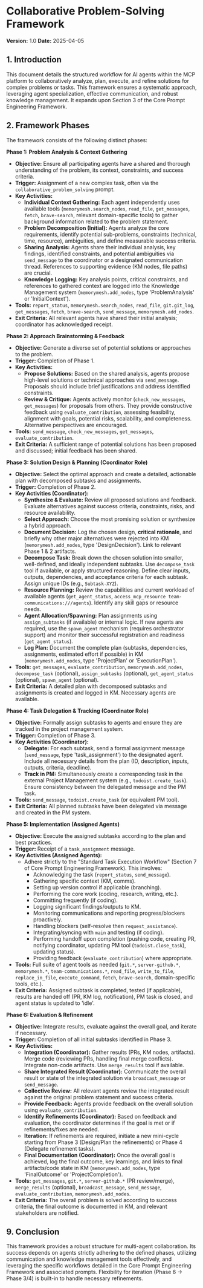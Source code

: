 # Collaborative Problem-Solving Framework

**Version:** 1.0
**Date:** 2025-04-05

## 1. Introduction

This document details the structured workflow for AI agents within the MCP platform to collaboratively analyze, plan, execute, and refine solutions for complex problems or tasks. This framework ensures a systematic approach, leveraging agent specialization, effective communication, and robust knowledge management. It expands upon Section 3 of the Core Prompt Engineering Framework.

## 2. Framework Phases

The framework consists of the following distinct phases:

**Phase 1: Problem Analysis & Context Gathering**
*   **Objective:** Ensure all participating agents have a shared and thorough understanding of the problem, its context, constraints, and success criteria.
*   **Trigger:** Assignment of a new complex task, often via the `collaborative_problem_solving` prompt.
*   **Key Activities:**
    *   **Individual Context Gathering:** Each agent independently uses available tools (`memorymesh.search_nodes`, `read_file`, `get_messages`, `fetch`, `brave-search`, relevant domain-specific tools) to gather background information related to the problem statement.
    *   **Problem Decomposition (Initial):** Agents analyze the core requirements, identify potential sub-problems, constraints (technical, time, resource), ambiguities, and define measurable success criteria.
    *   **Sharing Analysis:** Agents share their individual analysis, key findings, identified constraints, and potential ambiguities via `send_message` to the coordinator or a designated communication thread. References to supporting evidence (KM nodes, file paths) are crucial.
    *   **Knowledge Logging:** Key analysis points, critical constraints, and references to gathered context are logged into the Knowledge Management system (`memorymesh.add_nodes`, type 'ProblemAnalysis' or 'InitialContext').
*   **Tools:** `report_status`, `memorymesh.search_nodes`, `read_file`, `git.git_log`, `get_messages`, `fetch`, `brave-search`, `send_message`, `memorymesh.add_nodes`.
*   **Exit Criteria:** All relevant agents have shared their initial analysis; coordinator has acknowledged receipt.

**Phase 2: Approach Brainstorming & Feedback**
*   **Objective:** Generate a diverse set of potential solutions or approaches to the problem.
*   **Trigger:** Completion of Phase 1.
*   **Key Activities:**
    *   **Propose Solutions:** Based on the shared analysis, agents propose high-level solutions or technical approaches via `send_message`. Proposals should include brief justifications and address identified constraints.
    *   **Review & Critique:** Agents actively monitor (`check_new_messages`, `get_messages`) for proposals from others. They provide constructive feedback using `evaluate_contribution`, assessing feasibility, alignment with goals, potential risks, scalability, and completeness. Alternative perspectives are encouraged.
*   **Tools:** `send_message`, `check_new_messages`, `get_messages`, `evaluate_contribution`.
*   **Exit Criteria:** A sufficient range of potential solutions has been proposed and discussed; initial feedback has been shared.

**Phase 3: Solution Design & Planning (Coordinator Role)**
*   **Objective:** Select the optimal approach and create a detailed, actionable plan with decomposed subtasks and assignments.
*   **Trigger:** Completion of Phase 2.
*   **Key Activities (Coordinator):**
    *   **Synthesize & Evaluate:** Review all proposed solutions and feedback. Evaluate alternatives against success criteria, constraints, risks, and resource availability.
    *   **Select Approach:** Choose the most promising solution or synthesize a hybrid approach.
    *   **Document Decision:** Log the chosen design, **critical rationale**, and briefly why other major alternatives were rejected into KM (`memorymesh.add_nodes`, type 'DesignDecision'). Link to relevant Phase 1 & 2 artifacts.
    *   **Decompose Task:** Break down the chosen solution into smaller, well-defined, and ideally independent subtasks. Use `decompose_task` tool if available, or apply structured reasoning. Define clear inputs, outputs, dependencies, and acceptance criteria for each subtask. Assign unique IDs (e.g., `Subtask-XYZ`).
    *   **Resource Planning:** Review the capabilities and current workload of available agents (`get_agent_status`, `access_mcp_resource team-communications:///agents`). Identify any skill gaps or resource needs.
    *   **Agent Allocation/Spawning:** Plan assignments using `assign_subtasks` (if available) or internal logic. If new agents are required, use the `spawn_agent` mechanism (requires orchestrator support) and monitor their successful registration and readiness (`get_agent_status`).
    *   **Log Plan:** Document the complete plan (subtasks, dependencies, assignments, estimated effort if possible) in KM (`memorymesh.add_nodes`, type 'ProjectPlan' or 'ExecutionPlan').
*   **Tools:** `get_messages`, `evaluate_contribution`, `memorymesh.add_nodes`, `decompose_task` (optional), `assign_subtasks` (optional), `get_agent_status` (optional), `spawn_agent` (optional).
*   **Exit Criteria:** A detailed plan with decomposed subtasks and assignments is created and logged in KM. Necessary agents are available.

**Phase 4: Task Delegation & Tracking (Coordinator Role)**
*   **Objective:** Formally assign subtasks to agents and ensure they are tracked in the project management system.
*   **Trigger:** Completion of Phase 3.
*   **Key Activities (Coordinator):**
    *   **Delegate:** For each subtask, send a formal assignment message (`send_message`, type 'task_assignment') to the designated agent. Include all necessary details from the plan (ID, description, inputs, outputs, criteria, deadline).
    *   **Track in PM:** Simultaneously create a corresponding task in the external Project Management system (e.g., `todoist.create_task`). Ensure consistency between the delegated message and the PM task.
*   **Tools:** `send_message`, `todoist.create_task` (or equivalent PM tool).
*   **Exit Criteria:** All planned subtasks have been delegated via message and created in the PM system.

**Phase 5: Implementation (Assigned Agents)**
*   **Objective:** Execute the assigned subtasks according to the plan and best practices.
*   **Trigger:** Receipt of a `task_assignment` message.
*   **Key Activities (Assigned Agents):**
    *   Adhere strictly to the "Standard Task Execution Workflow" (Section 7 of Core Prompt Engineering Framework). This involves:
        *   Acknowledging the task (`report_status`, `send_message`).
        *   Gathering specific context (KM, comms).
        *   Setting up version control if applicable (branching).
        *   Performing the core work (coding, research, writing, etc.).
        *   Committing frequently (if coding).
        *   Logging significant findings/outputs to KM.
        *   Monitoring communications and reporting progress/blockers proactively.
        *   Handling blockers (self-resolve then `request_assistance`).
        *   Integrating/syncing with `main` and testing (if coding).
        *   Performing handoff upon completion (pushing code, creating PR, notifying coordinator, updating PM tool (`todoist.close_task`), updating status).
        *   Providing feedback (`evaluate_contribution`) where appropriate.
*   **Tools:** Full suite of agent tools as needed (`git.*`, `server-github.*`, `memorymesh.*`, `team-communications.*`, `read_file`, `write_to_file`, `replace_in_file`, `execute_command`, `fetch`, `brave-search`, domain-specific tools, etc.).
*   **Exit Criteria:** Assigned subtask is completed, tested (if applicable), results are handed off (PR, KM log, notification), PM task is closed, and agent status is updated to 'idle'.

**Phase 6: Evaluation & Refinement**
*   **Objective:** Integrate results, evaluate against the overall goal, and iterate if necessary.
*   **Trigger:** Completion of all initial subtasks identified in Phase 3.
*   **Key Activities:**
    *   **Integration (Coordinator):** Gather results (PRs, KM nodes, artifacts). Merge code (reviewing PRs, handling final merge conflicts). Integrate non-code artifacts. Use `merge_results` tool if available.
    *   **Share Integrated Result (Coordinator):** Communicate the overall result or state of the integrated solution via `broadcast_message` or `send_message`.
    *   **Collective Review:** All relevant agents review the integrated result against the original problem statement and success criteria.
    *   **Provide Feedback:** Agents provide feedback on the overall solution using `evaluate_contribution`.
    *   **Identify Refinements (Coordinator):** Based on feedback and evaluation, the coordinator determines if the goal is met or if refinements/fixes are needed.
    *   **Iteration:** If refinements are required, initiate a new mini-cycle starting from Phase 3 (Design/Plan the refinements) or Phase 4 (Delegate refinement tasks).
    *   **Final Documentation (Coordinator):** Once the overall goal is achieved, log the final outcome, key learnings, and links to final artifacts/code state in KM (`memorymesh.add_nodes`, type 'FinalOutcome' or 'ProjectCompletion').
*   **Tools:** `get_messages`, `git.*`, `server-github.*` (PR review/merge), `merge_results` (optional), `broadcast_message`, `send_message`, `evaluate_contribution`, `memorymesh.add_nodes`.
*   **Exit Criteria:** The overall problem is solved according to success criteria, the final outcome is documented in KM, and relevant stakeholders are notified.

## 9. Conclusion

This framework provides a robust structure for multi-agent collaboration. Its success depends on agents strictly adhering to the defined phases, utilizing communication and knowledge management tools effectively, and leveraging the specific workflows detailed in the Core Prompt Engineering Framework and associated prompts. Flexibility for iteration (Phase 6 -> Phase 3/4) is built-in to handle necessary refinements.
